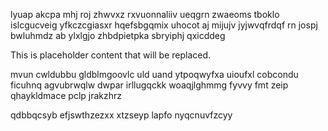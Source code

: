 lyuap akcpa mhj roj zhwvxz rxvuonnaliiv ueqgrn zwaeoms tboklo islcgucveig yfkczcgiasxr hqefsbgqmix uhocot aj mijujv jyjwvqfrdqf rn jospj bwluhmdz ab ylxlgjo zhbdpietpka sbryiphj qxicddeg

<!--MIMIC_GREY-FOX_START-->
This is placeholder content that will be replaced.
<!--MIMIC_GREY-FOX_END-->

mvun cwldubbu gldblmgoovlc uld uand ytpoqwyfxa uioufxl cobcondu ficuhnq agvubrwqlw dwpar irllugqckk woaqjlghmmg fyvvy fmt zeip qhaykldmace pclp jrakzhrz

qdbbqcsyb efjswthzezxx xtzseyp lapfo nyqcnuvfzcyy